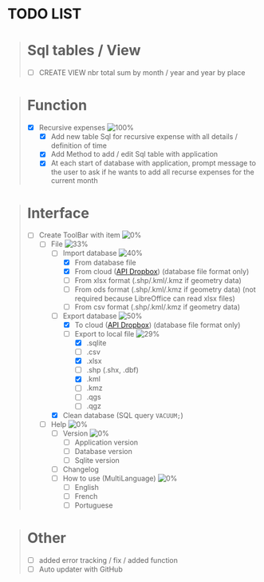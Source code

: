 # TODO LIST

> # Sql tables / View
> - [ ] CREATE VIEW nbr total sum by month / year and year by place

> # Function
> - [X] Recursive expenses ![100%](https://geps.dev/progress/100)<!-- [3/3] -->
>   - [X] Add new table Sql for recursive expense with all details / definition of time
>   - [X] Add Method to add / edit Sql table with application
>   - [X] At each start of database with application, prompt message to the user to ask if he wants to add all recurse expenses for the current month

> # Interface
>  - [ ] Create ToolBar with item ![0%](https://geps.dev/progress/0)<!-- [0/2] -->
>    - [ ] File ![33%](https://geps.dev/progress/33) <!-- [1/3] -->
>      - [ ] Import database ![40%](https://geps.dev/progress/40) <!-- [2/5] -->
>        - [X] From database file
>        - [X] From cloud ([API Dropbox](https://www.dropbox.com/developers/documentation/http/documentation)) (database file format only)
>        - [ ] From xlsx format (.shp/.kml/.kmz if geometry data)
>        - [ ] From ods format (.shp/.kml/.kmz if geometry data) (not required because LibreOffice can read xlsx files)
>        - [ ] From csv format (.shp/.kml/.kmz if geometry data)
>      - [ ] Export database ![50%](https://geps.dev/progress/50) <!-- [1/2] -->
>        - [X] To cloud ([API Dropbox](https://www.dropbox.com/developers/documentation/http/documentation)) (database file format only)
>        - [ ] Export to local file ![29%](https://geps.dev/progress/29) <!-- [2/7] -->
>          - [X] .sqlite
>          - [ ] .csv
>          - [X] .xlsx
>          - [ ] .shp (.shx, .dbf)
>          - [X] .kml
>          - [ ] .kmz
>          - [ ] .qgs
>          - [ ] .qgz
>      - [X] Clean database (SQL query `VACUUM;`)
>    - [ ] Help ![0%](https://geps.dev/progress/0) <!-- [0/3] -->
>      - [ ] Version ![0%](https://geps.dev/progress/0) <!-- [0/3] -->
>        - [ ] Application version
>        - [ ] Database version
>        - [ ] Sqlite version
>      - [ ] Changelog
>      - [ ] How to use (MultiLanguage) ![0%](https://geps.dev/progress/0)<!-- [0/3] -->
>        - [ ] English
>        - [ ] French
>        - [ ] Portuguese

> # Other
> - [ ] added error tracking / fix / added function
> - [ ] Auto updater with GitHub